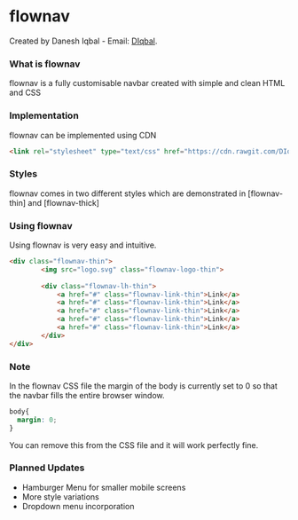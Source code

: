# flownav

Created by Danesh Iqbal - Email: [DIqbal](mailto:daneshiqbal95@hotmail.co.uk?Subject=Github%20flownav).

### What is flownav
<p>flownav is a fully customisable navbar created with simple and clean HTML and CSS</p>

### Implementation
<p>flownav can be implemented using CDN</p>

```html
<link rel="stylesheet" type="text/css" href="https://cdn.rawgit.com/DIqbal/flownav/53607f2f/CSS/flownav.min.css">
```

### Styles
flownav comes in two different styles which are demonstrated in [flownav-thin] and [flownav-thick]

### Using flownav
<p>Using flownav is very easy and intuitive.</p>
  
```html
<div class="flownav-thin">
		<img src="logo.svg" class="flownav-logo-thin">
		
		<div class="flownav-lh-thin">
			<a href="#" class="flownav-link-thin">Link</a>
			<a href="#" class="flownav-link-thin">Link</a>
			<a href="#" class="flownav-link-thin">Link</a>
			<a href="#" class="flownav-link-thin">Link</a>
			<a href="#" class="flownav-link-thin">Link</a>
		</div>
</div>
```

### Note

<p>In the flownav CSS file the margin of the body is currently set to 0 so that the navbar fills the entire browser window.</p>

```CSS
body{
  margin: 0;
}
```

<p>You can remove this from the CSS file and it will work perfectly fine.</p>


### Planned Updates
- Hamburger Menu for smaller mobile screens
- More style variations
- Dropdown menu incorporation
